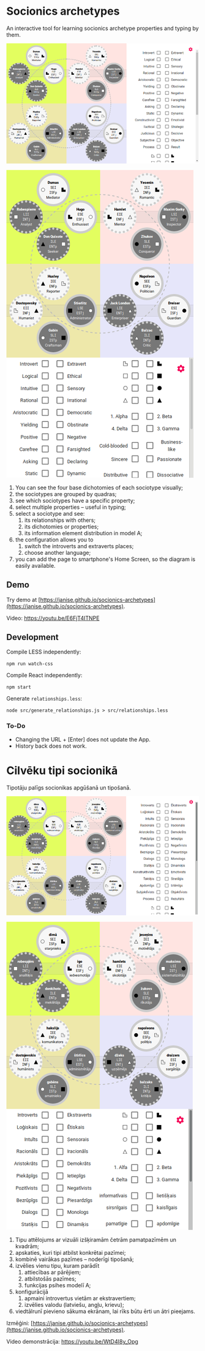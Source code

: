 # Socionics archetypes

An interactive tool for learning socionics archetype properties and typing by them.

![Sociotipu diagramma](/doc/en-horiz.png)

![Sociotipu diagramma](/doc/en-vertik.png)

1. You can see the four base dichotomies of each sociotype visually;
2. the sociotypes are grouped by quadras;
3. see which sociotypes have a specific property;
4. select multiple properties – useful in typing;
5. select a sociotype and see:
   1. its relationships with others;
   2. its dichotomies or properties;
   3. its information element distribution in model A;
6. the configuration allows you to
   1. switch the introverts and extraverts places;
   2. choose another language;
7. you can add the page to smartphone's Home Screen, so the diagram is easily available.

## Demo

Try demo at [https://janise.github.io/socionics-archetypes](https://janise.github.io/socionics-archetypes).

Video: https://youtu.be/E6FjT4ITNPE

## Development

Compile LESS independently:

```
npm run watch-css
```

Compile React independently:

```
npm start
```

Generate `relationships.less`:
```
node src/generate_relationships.js > src/relationships.less
```

### To-Do

* Changing the URL + [Enter] does not update the App.
* History back does not work.

# Cilvēku tipi socionikā

Tipotāju palīgs socionikas apgūšanā un tipošanā.

![Sociotipu diagramma](/doc/lv-horiz.png)

![Sociotipu diagramma](/doc/lv-vertik.png)

1. Tipu attēlojums ar vizuāli izšķiramām četrām pamatpazīmēm un kvadrām;
2. apskaties, kuri tipi atbilst konkrētai pazīmei;
3. kombinē vairākas pazīmes – noderīgi tipošanā;
4. izvēlies vienu tipu, kuram parādīt
   1. attiecības ar pārējiem;
   2. atbilstošās pazīmes;
   3. funkcijas psihes modelī A;
5. konfigurācijā
   1. apmaini introvertus vietām ar ekstravertiem;
   2. izvēlies valodu (latviešu, angļu, krievu);
6. viedtālrunī pievieno sākuma ekrānam, lai rīks būtu ērti un ātri pieejams.

Izmēģini: [https://janise.github.io/socionics-archetypes](https://janise.github.io/socionics-archetypes).

Video demonstrācija: https://youtu.be/WtD4I8y_Opg
